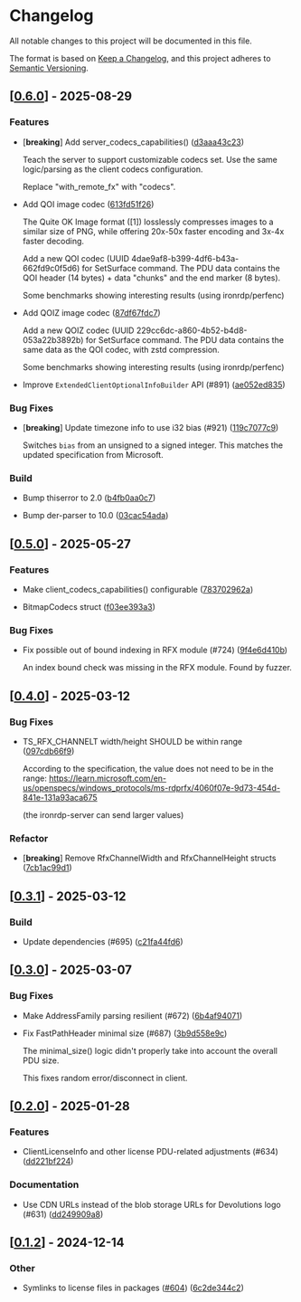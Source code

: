 # Changelog

All notable changes to this project will be documented in this file.

The format is based on [Keep a Changelog](https://keepachangelog.com/en/1.0.0/),
and this project adheres to [Semantic Versioning](https://semver.org/spec/v2.0.0.html).


## [[0.6.0](https://github.com/Devolutions/IronRDP/compare/ironrdp-pdu-v0.5.0...ironrdp-pdu-v0.6.0)] - 2025-08-29

### <!-- 1 -->Features

- [**breaking**] Add server_codecs_capabilities() ([d3aaa43c23](https://github.com/Devolutions/IronRDP/commit/d3aaa43c23b252077b8720bb8ecfeceaaf7b7a7f)) 

  Teach the server to support customizable codecs set. Use the same
  logic/parsing as the client codecs configuration.
  
  Replace "with_remote_fx" with "codecs".

- Add QOI image codec ([613fd51f26](https://github.com/Devolutions/IronRDP/commit/613fd51f26315d8212662c46f8e625c541e4bb59)) 

  The Quite OK Image format ([1]) losslessly compresses images to a
  similar size of PNG, while offering 20x-50x faster encoding and 3x-4x
  faster decoding.
  
  Add a new QOI codec (UUID 4dae9af8-b399-4df6-b43a-662fd9c0f5d6) for
  SetSurface command. The PDU data contains the QOI header (14 bytes) +
  data "chunks" and the end marker (8 bytes).
  
  Some benchmarks showing interesting results (using ironrdp/perfenc)

- Add QOIZ image codec ([87df67fdc7](https://github.com/Devolutions/IronRDP/commit/87df67fdc76ff4f39d4b83521e34bf3b5e2e73bb)) 

  Add a new QOIZ codec (UUID 229cc6dc-a860-4b52-b4d8-053a22b3892b) for
  SetSurface command. The PDU data contains the same data as the QOI
  codec, with zstd compression.
  
  Some benchmarks showing interesting results (using ironrdp/perfenc)

- Improve `ExtendedClientOptionalInfoBuilder` API (#891) ([ae052ed835](https://github.com/Devolutions/IronRDP/commit/ae052ed83598ad1f4ad7038b153e3c5398d2a738)) 

### <!-- 4 -->Bug Fixes

- [**breaking**] Update timezone info to use i32 bias (#921) ([119c7077c9](https://github.com/Devolutions/IronRDP/commit/119c7077c98e4b43021619378c4f251c1f95ae17)) 

  Switches `bias` from an unsigned to a signed integer.
  This matches the updated specification from Microsoft.

### <!-- 7 -->Build

- Bump thiserror to 2.0 ([b4fb0aa0c7](https://github.com/Devolutions/IronRDP/commit/b4fb0aa0c79aa409d1b6a5f43ab23448eede4e51)) 

- Bump der-parser to 10.0 ([03cac54ada](https://github.com/Devolutions/IronRDP/commit/03cac54ada50fae13d085b855a9b8db37d615ba8)) 



## [[0.5.0](https://github.com/Devolutions/IronRDP/compare/ironrdp-pdu-v0.4.0...ironrdp-pdu-v0.5.0)] - 2025-05-27

### <!-- 1 -->Features

- Make client_codecs_capabilities() configurable ([783702962a](https://github.com/Devolutions/IronRDP/commit/783702962a2e842f9d5046ac706048ba124e1401)) 

- BitmapCodecs struct ([f03ee393a3](https://github.com/Devolutions/IronRDP/commit/f03ee393a36906114b5bcba0e88ebc6869a99785)) 

### <!-- 4 -->Bug Fixes

- Fix possible out of bound indexing in RFX module (#724) ([9f4e6d410b](https://github.com/Devolutions/IronRDP/commit/9f4e6d410b631d8a6b0c09c2abc0817a83cf042b)) 

  An index bound check was missing in the RFX module. Found by fuzzer.


## [[0.4.0](https://github.com/Devolutions/IronRDP/compare/ironrdp-pdu-v0.3.1...ironrdp-pdu-v0.4.0)] - 2025-03-12

### <!-- 4 -->Bug Fixes

- TS_RFX_CHANNELT width/height SHOULD be within range ([097cdb66f9](https://github.com/Devolutions/IronRDP/commit/097cdb66f965700caeea5659ff7fe4a129b84838)) 

  According to the specification, the value does not need to be in the range:
  https://learn.microsoft.com/en-us/openspecs/windows_protocols/ms-rdprfx/4060f07e-9d73-454d-841e-131a93aca675
  
  (the ironrdp-server can send larger values)

### Refactor

- [**breaking**] Remove RfxChannelWidth and RfxChannelHeight structs ([7cb1ac99d1](https://github.com/Devolutions/IronRDP/commit/7cb1ac99d189cdcaa17fa17e51f95be630e9982e)) 

## [[0.3.1](https://github.com/Devolutions/IronRDP/compare/ironrdp-pdu-v0.3.0...ironrdp-pdu-v0.3.1)] - 2025-03-12

### <!-- 7 -->Build

- Update dependencies (#695) ([c21fa44fd6](https://github.com/Devolutions/IronRDP/commit/c21fa44fd6f3c6a6b74788ff68e83133c1314caa)) 

## [[0.3.0](https://github.com/Devolutions/IronRDP/compare/ironrdp-pdu-v0.2.0...ironrdp-pdu-v0.3.0)] - 2025-03-07

### <!-- 4 -->Bug Fixes

- Make AddressFamily parsing resilient (#672) ([6b4af94071](https://github.com/Devolutions/IronRDP/commit/6b4af94071bfb0adff482cc33b75e6c37ff6e10f)) 

- Fix FastPathHeader minimal size (#687) ([3b9d558e9c](https://github.com/Devolutions/IronRDP/commit/3b9d558e9c958297d9654861df515e2a8658bf8b)) 

  The minimal_size() logic didn't properly take into account the overall
  PDU size.
  
  This fixes random error/disconnect in client.



## [[0.2.0](https://github.com/Devolutions/IronRDP/compare/ironrdp-pdu-v0.1.2...ironrdp-pdu-v0.2.0)] - 2025-01-28

### <!-- 1 -->Features

- ClientLicenseInfo and other license PDU-related adjustments (#634) ([dd221bf224](https://github.com/Devolutions/IronRDP/commit/dd221bf22401c4635798ec012724cba7e6d503b2)) 

### <!-- 6 -->Documentation

- Use CDN URLs instead of the blob storage URLs for Devolutions logo (#631) ([dd249909a8](https://github.com/Devolutions/IronRDP/commit/dd249909a894004d4f728d30b3a4aa77a0f8193b)) 



## [[0.1.2](https://github.com/Devolutions/IronRDP/compare/ironrdp-pdu-v0.1.1...ironrdp-pdu-v0.1.2)] - 2024-12-14

### Other

- Symlinks to license files in packages ([#604](https://github.com/Devolutions/IronRDP/pull/604)) ([6c2de344c2](https://github.com/Devolutions/IronRDP/commit/6c2de344c2dd93ce9621834e0497ed7c3bfaf91a)) 
